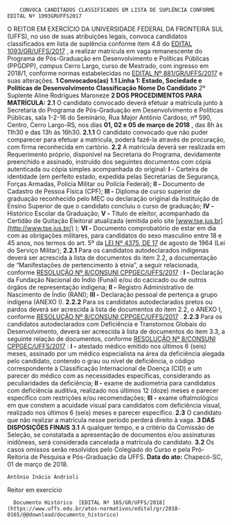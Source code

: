         CONVOCA CANDITADOS CLASSIFICADOS EM LISTA DE SUPLÊNCIA CONFORME EDITAL Nº 1093GRUFFS2017  

 O REITOR EM EXERCÍCIO DA UNIVERSIDADE FEDERAL DA FRONTEIRA SUL (UFFS), no uso de suas atribuições legais, convoca candidatos classificados em lista de suplência conforme item 4.8 do [EDITAL 1093/GR/UFFS/2017](https://www.uffs.edu.br/atos-normativos/edital/gr/2017-1093)  , a realizar matrícula em vaga remanescente do Programa de Pós-Graduação em Desenvolvimento e Políticas Públicas (PPGDPP), *campus* Cerro Largo, curso de Mestrado, com ingresso em 2018/1, conforme normas estabelecidas no [EDITAL Nº 881/GR/UFFS/2017](https://www.uffs.edu.br/atos-normativos/edital/gr/2017-0881)  e suas alterações.      **1 Convocados(as)**    **1.1 Linha 1: Estado, Sociedade e Políticas de Desenvolvimento**       **Classificação**       **Nome Do Candidato**        2º Suplente    Aline Rodrigues Maroneze         **2 DOS PROCEDIMENTOS PARA MATRÍCULA:**    **2.1** O candidato convocado deverá efetuar a matrícula junto à Secretaria do Programa de Pós-Graduação em Desenvolvimento e Políticas Públicas, sala 1-2-16 do Seminário, Rua Major Antônio Cardoso, nº 590, Centro, Cerro Largo-RS, nos dias **01, 02 e 05 de março de 2018** , das 8h às 11h30 e das 13h às 16h30.   **2.1.1** O candidato convocado que não puder comparecer para efetuar a matrícula, poderá fazê-la através de procuração, com firma reconhecida em cartório.   **2.2** A matrícula deverá ser realizada em Requerimento próprio, disponível na Secretaria do Programa, devidamente preenchido e assinado, instruído dos seguintes documentos com cópia autenticada ou cópia simples acompanhada do original:   **I -** Carteira de identidade (em perfeito estado, expedida pelas Secretarias de Segurança, Forças Armadas, Polícia Militar ou Polícia Federal);   **II -** Documento de Cadastro de Pessoa Física (CPF);   **III -** Diploma de curso superior de graduação reconhecido pelo MEC ou declaração original da Instituição de Ensino Superior de que o candidato concluiu o curso de graduação;   **IV -** Histórico Escolar da Graduação;   **V -** Título de eleitor, acompanhado da Certidão de Quitação Eleitoral atualizada (emitida pelo site [www.tse.jus.br](http://www.tse.jus.br/)  );   **VI -** Documento comprobatório de estar em dia com as obrigações militares, para candidatos do sexo masculino entre 18 e 45 anos, nos termos do art. 5º da [LEI Nº 4375, DE 17](http://www.planalto.gov.br/ccivil_03/Leis/L4375.htm)  de agosto de 1964 (Lei do Serviço Militar);   **2.2.1** Para os candidatos autodeclarados indígenas deverá ser acrescida à lista de documentos do item 2.2, a documentação de “Manifestações de pertencimento à etnia”, a seguir relacionada, conforme [RESOLUÇÃO Nº 8/CONSUNI CPPGEC/UFFS/2017](https://www.uffs.edu.br/atos-normativos/resolucao/consunicppgec/2017-0008)  :   **I -** Declaração da Fundação Nacional do Índio (Funai) e/ou do cacicado ou de outros órgãos de representação indígena;   **II -** Registro Administrativo de Nascimento de Índio (RANI);   **III -** Declaração pessoal de pertença a grupo indígena (ANEXO I).   **2.2.2** Para os candidatos autodeclarados pretos ou pardos deverá ser acrescida à lista de documentos do item 2.2, o ANEXO I, conforme [RESOLUÇÃO Nº 8/CONSUNI CPPGEC/UFFS/2017](https://www.uffs.edu.br/atos-normativos/resolucao/consunicppgec/2017-0008)  .   **2.2.3** Para os candidatos autodeclarados com Deficiência e Transtornos Globais do Desenvolvimento, deverá ser acrescida à lista de documentos do item 3.3, a seguinte relação de documentos, conforme [RESOLUÇÃO Nº 8/CONSUNI CPPGEC/UFFS/2017](https://www.uffs.edu.br/atos-normativos/resolucao/consunicppgec/2017-0008)  :   **I -** atestado médico emitido nos últimos 6 (seis) meses, assinado por um médico especialista na área da deficiência alegada pelo candidato, contendo o grau ou nível de deficiência, o código correspondente à Classificação Internacional de Doença (CID) e um parecer do médico com as necessidades específicas, considerando as peculiaridades da deficiência;   **II -** exame de audiometria para candidatos com deficiência auditiva, realizado nos últimos 12 (doze) meses e parecer específico com restrições e/ou recomendações;   **III -** exame oftalmológico em que constem a acuidade visual para candidatos com deficiência visual, realizado nos últimos 6 (seis) meses e parecer específico.   **2.3** O candidato que não realizar a matrícula nesse período perderá direito à vaga.      **3 DAS DISPOSIÇÕES FINAIS**    **3.1** A qualquer tempo, e a critério da Comissão de Seleção, se constatada a apresentação de documentos e/ou assinaturas inidôneas, será considerada cancelada a matrícula do candidato.   **3.2** Os casos omissos serão resolvidos pelo Colegiado do Curso e pela Pró-Reitoria de Pesquisa e Pós-Graduação da UFFS.       **Data do ato:** Chapecó-SC, 01 de março de 2018.   
 

    Antônio Inácio Andrioli   
 Reitor em exercício 

      Documento Histórico  [EDITAL Nº 165/GR/UFFS/2018](https://www.uffs.edu.br/atos-normativos/edital/gr/2018-0165/@@download/documento_historico)     
      